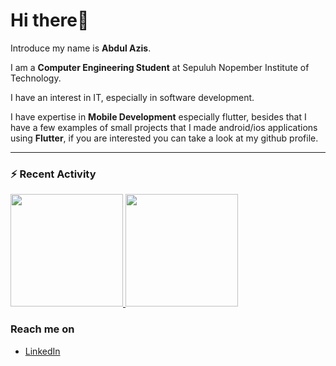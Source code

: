 # Hi there👋

Introduce my name is **Abdul Azis**.

I am a **Computer Engineering Student** at Sepuluh Nopember Institute of Technology.

I have an interest in IT, especially in software development.

I have expertise in **Mobile Development** especially flutter, besides that I have a few examples of small projects that I made android/ios applications using **Flutter**, if you are interested you can take a look at my github profile.

---

### ⚡ Recent Activity
<p align="left">
<a href="https://github.com/dimasmds">
  <img height="180em" src="https://github-readme-stats-eight-theta.vercel.app/api?username=Aziszy&show_icons=true&theme=algolia&include_all_commits=true&count_private=true"/>
  <img height="180em" src="https://github-readme-stats-eight-theta.vercel.app/api/top-langs/?username=Aziszy&layout=compact&langs_count=8&theme=algolia"/>
</a>
</p>

### Reach me on
* [LinkedIn](https://cdn.jsdelivr.net/npm/simple-icons@v3/icons/linkedin.svg)
